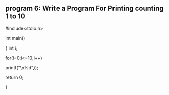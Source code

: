 ## program 6: Write a Program For Printing counting 1 to 10

#include<stdio.h>

int main()

{
int i;

for(i=0;i<=10;i++)

printf("\n%d",i);

return 0;

}
